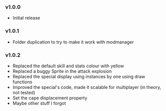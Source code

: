 ### v1.0.0
* Initial release

### v1.0.1
* Folder duplication to try to make it work with modmanager

### v1.0.2
* Replaced the default skill and stats colour with yellow
* Replaced a buggy Sprite in the attack explosion
* Replaced the special display using instances by one using draw functions
* Improved the special's code, made it scalable for multiplayer (in theory, not tested)
* Set the cape displacement property
* Maybe other stuff I forgot
